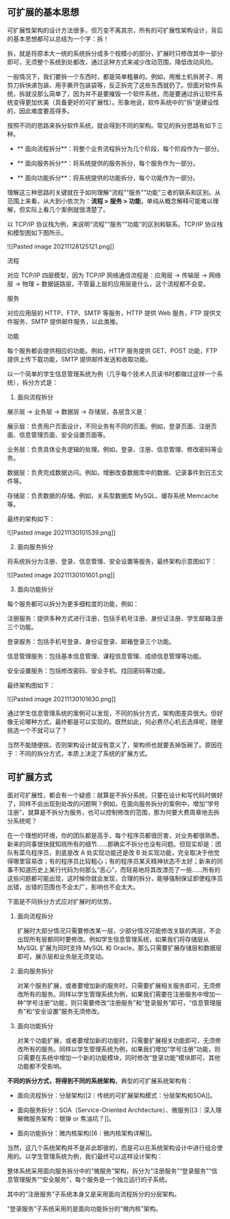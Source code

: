 
 
## 可扩展的基本思想

可扩展性架构的设计方法很多，但万变不离其宗，所有的可扩展性架构设计，背后的基本思想都可以总结为一个字：拆！

拆，就是将原本大一统的系统拆分成多个规模小的部分，扩展时只修改其中一部分即可，无须整个系统到处都改，通过这种方式来减少改动范围，降低改动风险。

一般情况下，我们要拆一个东西时，都是简单粗暴的。例如，用推土机拆房子、用剪刀拆快递包装、用手撕开包装袋等，反正拆完了这些东西就扔了。但面对软件系统，拆就没那么简单了，因为并不是要摧毁一个软件系统，而是要通过拆让软件系统变得更加优美（具备更好的可扩展性）。形象地说，软件系统中的“拆”是建设性的，因此难度要高得多。

按照不同的思路来拆分软件系统，就会得到不同的架构。常见的拆分思路有如下三种。

- ** 面向流程拆分**：将整个业务流程拆分为几个阶段，每个阶段作为一部分。

- ** 面向服务拆分**：将系统提供的服务拆分，每个服务作为一部分。

- ** 面向功能拆分**：将系统提供的功能拆分，每个功能作为一部分。

理解这三种思路的关键就在于如何理解“流程”“服务”“功能”三者的联系和区别。从范围上来看，从大到小依次为：**流程 > 服务 > 功能**，单纯从概念解释可能难以理解，但实际上看几个案例就很清楚了。

以 TCP/IP 协议栈为例，来说明“流程”“服务”“功能”的区别和联系。TCP/IP 协议栈和模型图如下图所示。

![[Pasted image 20211128125121.png]]

流程

对应 TCP/IP 四层模型，因为 TCP/IP 网络通信流程是：应用层 → 传输层 → 网络层 → 物理 + 数据链路层，不管最上层的应用层是什么，这个流程都不会变。

服务

对应应用层的 HTTP、FTP、SMTP 等服务，HTTP 提供 Web 服务，FTP 提供文件服务，SMTP 提供邮件服务，以此类推。

功能

每个服务都会提供相应的功能。例如，HTTP 服务提供 GET、POST 功能，FTP 提供上传下载功能，SMTP 提供邮件发送和收取功能。   

以一个简单的学生信息管理系统为例（几乎每个技术人员读书时都做过这样一个系统），拆分方式是：

1. 面向流程拆分

展示层 → 业务层 → 数据层 → 存储层，各层含义是：

展示层：负责用户页面设计，不同业务有不同的页面。例如，登录页面、注册页面、信息管理页面、安全设置页面等。

业务层：负责具体业务逻辑的处理。例如，登录、注册、信息管理、修改密码等业务。

数据层：负责完成数据访问。例如，增删改查数据库中的数据、记录事件到日志文件等。

存储层：负责数据的存储。例如，关系型数据库 MySQL、缓存系统 Memcache 等。

最终的架构如下：

![[Pasted image 20211130101539.png]]
   
2. 面向服务拆分

将系统拆分为注册、登录、信息管理、安全设置等服务，最终架构示意图如下：

![[Pasted image 20211130101601.png]]


3. 面向功能拆分

每个服务都可以拆分为更多细粒度的功能，例如：

注册服务：提供多种方式进行注册，包括手机号注册、身份证注册、学生邮箱注册三个功能。

登录服务：包括手机号登录、身份证登录、邮箱登录三个功能。

信息管理服务：包括基本信息管理、课程信息管理、成绩信息管理等功能。

安全设置服务：包括修改密码、安全手机、找回密码等功能。

最终架构图如下：

![[Pasted image 20211130101630.png]]

通过学生信息管理系统的案例可以发现，不同的拆分方式，架构图差异很大。但好像无论哪种方式，最终都是可以实现的。既然如此，何必费尽心机去选择呢，随便挑选一个不就可以了？

当然不能随便挑，否则架构设计就没有意义了，架构师也就要丢掉饭碗了。原因在于：不同的拆分方式，本质上决定了系统的扩展方式。
   

## 可扩展方式

面对可扩展性，都会有一个疑惑：就算是不拆分系统，只要在设计和写代码时做好了，同样不会出现到处改的问题啊？例如，在面向服务拆分的案例中，增加“学号注册”，就算是不拆分为服务，也可以控制修改的范围，那为何要大费周章地去拆分系统呢？

在一个理想的环境，你的团队都是高手，每个程序员都很厉害，对业务都很熟悉，新来的同事很快就知晓所有的细节……那确实不拆分也没有问题。但现实却是：团队有菜鸟程序员，到底是改 A 处实现功能还是改 B 处实现功能，完全取决于他觉得哪里容易改；有的程序员比较粗心；有的程序员某天精神状态不太好；新来的同事不知道历史上某行代码为何那么“恶心”，而轻易地将其改漂亮了一些……所有的这些问题都可能出现，这时候你就会发现，合理的拆分，能够强制保证即使程序员出错，出错的范围也不会太广，影响也不会太大。

下面是不同拆分方式应对扩展时的优势。

1. 面向流程拆分

	扩展时大部分情况只需要修改某一层，少部分情况可能修改关联的两层，不会出现所有层都同时要修改。例如学生信息管理系统，如果我们将存储层从 MySQL 扩展为同时支持 MySQL 和 Oracle，那么只需要扩展存储层和数据层即可，展示层和业务层无须变动。

2. 面向服务拆分

	对某个服务扩展，或者要增加新的服务时，只需要扩展相关服务即可，无须修改所有的服务。同样以学生管理系统为例，如果我们需要在注册服务中增加一种“学号注册”功能，则只需要修改“注册服务”和“登录服务”即可，“信息管理服务”和“安全设置”服务无须修改。

3. 面向功能拆分

	对某个功能扩展，或者要增加新的功能时，只需要扩展相关功能即可，无须修改所有的服务。同样以学生管理系统为例，如果我们增加“学号注册”功能，则只需要在系统中增加一个新的功能模块，同时修改“登录功能”模块即可，其他功能都不受影响。

**不同的拆分方式，将得到不同的系统架构**，典型的可扩展系统架构有：

- 面向流程拆分：分层架构[[2｜传统的可扩展架构模式：分层架构和SOA]]。

- 面向服务拆分：SOA（Service-Oriented Architecture）、微服务[[3｜深入理解微服务架构：银弹 or 焦油坑？]]。

- 面向功能拆分：微内核架构[[6｜微内核架构详解]]。

当然，这几个系统架构并不是非此即彼的，而是可以在系统架构设计中进行组合使用的。以学生管理系统为例，我们最终可以这样设计架构：

整体系统采用面向服务拆分中的“微服务”架构，拆分为“注册服务”“登录服务”“信息管理服务”“安全服务”，每个服务是一个独立运行的子系统。

其中的“注册服务”子系统本身又是采用面向流程拆分的分层架构。

“登录服务”子系统采用的是面向功能拆分的“微内核”架构。
